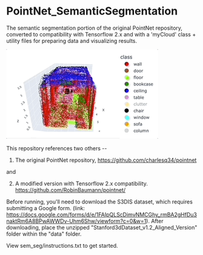 # PointNet_SemanticSegmentation
The semantic segmentation portion of the original PointNet repository, converted to compatibility with Tensorflow 2.x and with a 'myCloud' class + utility files for preparing data and visualizing results.



![](https://github.com/jdowner212/PointNet_SemanticSegmentation/blob/main/teaser.gif)





This repository references two others --

1. The original PointNet repository,
https://github.com/charlesq34/pointnet

and

2. A modified version with Tensorflow 2.x compatibility.
https://github.com/RobinBaumann/pointnet/

Before running, you'll need to download the S3DIS dataset, which requires submitting a Google form. (link: https://docs.google.com/forms/d/e/1FAIpQLScDimvNMCGhy_rmBA2gHfDu3naktRm6A8BPwAWWDv-Uhm6Shw/viewform?c=0&w=1). After downloading, place the unzipped "Stanford3dDataset_v1.2_Aligned_Version" folder within the "data" folder.

View sem_seg/instructions.txt to get started.
